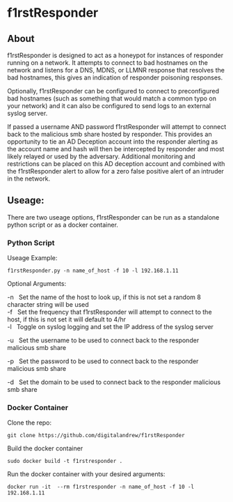 # f1rstResponder

## About
f1rstResponder is designed to act as a honeypot for instances of responder running on a network. It attempts to connect to bad hostnames on the network and listens for a DNS, MDNS, or LLMNR response that resolves the bad hostnames, this gives an indication of responder poisoning responses.

Optionally, f1rstResponder can be configured to connect to preconfigured bad hostnames (such as something that would match a common typo on your network) and it can also be configured to send logs to an external syslog server.

If passed a username AND password f1rstResponder will attempt to connect back to the malicious smb share hosted by responder. This provides an opportunity to tie an AD Deception account into the responder alerting as the account name and hash will then be intercepted by responder and most likely relayed or used by the adversary. Additional monitoring and restrictions can be placed on this AD deception account and combined with the f1rstResponder alert to allow for a zero false positive alert of an intruder in the network. 
 

## Useage:

There are two useage options, f1rstResponder can be run as a standalone python script or as a docker container.

### Python Script

Useage Example:

`f1rstResponder.py -n name_of_host -f 10 -l 192.168.1.11`

Optional Arguments:

-n &nbsp; Set the name of the host to look up, if this is not set a random 8 character string will be used  
-f &nbsp; Set the frequency that f1rstResponder will attempt to connect to the host, if this is not set it will default to 4/hr  
-l &nbsp; Toggle on syslog logging and set the IP address of the syslog server

-u &nbsp; Set the username to be used to connect back to the responder malicious smb share

-p &nbsp; Set the password to be used to connect back to the responder malicious smb share

-d &nbsp; Set the domain to be used to connect back to the responder malicious smb share

### Docker Container

Clone the repo:

`git clone https://github.com/digitalandrew/f1rstResponder`

Build the docker container

`sudo docker build -t f1rstresponder .`

Run the docker container with your desired arguments:

`docker run -it  --rm f1rstresponder -n name_of_host -f 10 -l 192.168.1.11`








